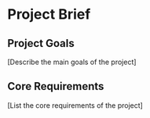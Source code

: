 # Project Brief

## Project Goals

[Describe the main goals of the project]

## Core Requirements

[List the core requirements of the project]
